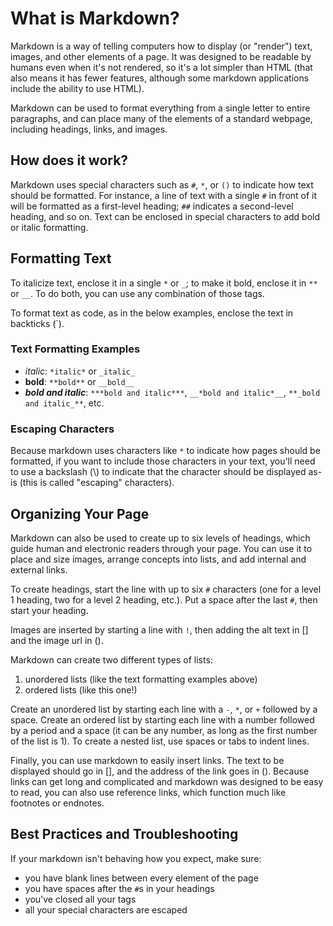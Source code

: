 # What is Markdown?

Markdown is a way of telling computers how to display (or "render") text, images, and other elements of a page. It was designed to be readable by humans even when it's not rendered, so it's a lot simpler than HTML (that also means it has fewer features, although some markdown applications include the ability to use HTML).

Markdown can be used to format everything from a single letter to entire paragraphs, and can place many of the elements of a standard webpage, including headings, links, and images. 

## How does it work?

Markdown uses special characters such as `#`, `*`, or `()` to indicate how text should be formatted. For instance, a line of text with a single `#` in front of it will be formatted as a first-level heading; `##` indicates a second-level heading, and so on. Text can be enclosed in special characters to add bold or italic formatting.

## Formatting Text

To italicize text, enclose it in a single `*` or `_`; to make it bold, enclose it in `**` or `__`. To do both, you can use any combination of those tags.

To format text as code, as in the below examples, enclose the text in backticks (\`).

### Text Formatting Examples

- *italic*: `*italic*` or `_italic_`
- **bold**: `**bold**` or `__bold__`
- ***bold and italic***: `***bold and italic***`, `__*bold and italic*__`, `**_bold and italic_**`, etc.

### Escaping Characters

Because markdown uses characters like `*` to indicate how pages should be formatted, if you want to include those characters in your text, you'll need to use a backslash (\\) to indicate that the character should be displayed as-is (this is called "escaping" characters).

## Organizing Your Page

Markdown can also be used to create up to six levels of headings, which guide human and electronic readers through your page. You can use it to place and size images, arrange concepts into lists, and add internal and external links. 

To create headings, start the line with up to six `#` characters (one for a level 1 heading, two for a level 2 heading, etc.). Put a space after the last `#`, then start your heading.

Images are inserted by starting a line with `!`, then adding the alt text in \[\] and the image url in \(\). 

Markdown can create two different types of lists:
1. unordered lists (like the text formatting examples above)
2. ordered lists (like this one!)

Create an unordered list by starting each line with a `-`, `*`, or `+` followed by a space. Create an ordered list by starting each line with a number followed by a period and a space (it can be any number, as long as the first number of the list is 1). To create a nested list, use spaces or tabs to indent lines.

Finally, you can use markdown to easily insert links. The text to be displayed should go in \[\], and the address of the link goes in \(\). Because links can get long and complicated and markdown was designed to be easy to read, you can also use reference links, which function much like footnotes or endnotes.

## Best Practices and Troubleshooting

If your markdown isn't behaving how you expect, make sure:

- you have blank lines between every element of the page
- you have spaces after the `#`s in your headings
- you've closed all your tags
- all your special characters are escaped
